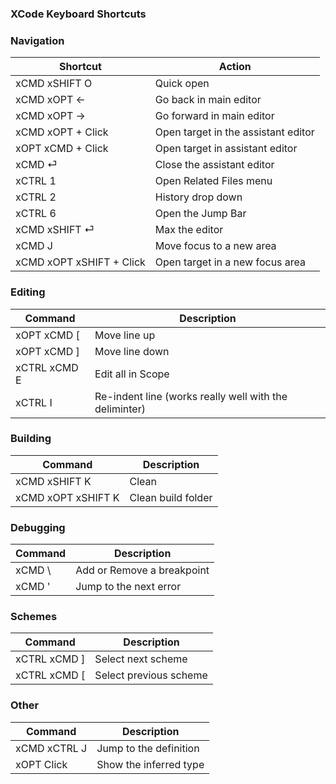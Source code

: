 ### XCode Keyboard Shortcuts

<!-- 
### Moving around
(← moves in the opposite direction. Use xSHIFT to hightlight)

| Command | Description| 
| -- | -- |
| xOPT → |Next word|
| xCTRL → |Next subword |
| xCMD → |End of line| 

-->

### Navigation
| Shortcut | Action |
| --|--|
| xCMD xSHIFT O | Quick open |
| xCMD xOPT ← | Go back in main editor |
| xCMD xOPT → | Go forward in main editor|
| xCMD xOPT + Click | Open target in the assistant editor |
| xOPT xCMD + Click | Open target in assistant editor|
| xCMD ⏎| Close the assistant editor|
| xCTRL 1 | Open Related Files menu|
| xCTRL 2 | History drop down |
| xCTRL 6 | Open the Jump Bar|
| xCMD xSHIFT ⏎ | Max the editor|
| xCMD J | Move focus to a new area |
| xCMD xOPT xSHIFT + Click | Open target in a new focus area |

### Editing
|Command|Description|
|--|--|
| xOPT xCMD [ | Move line up|
| xOPT xCMD ] | Move line down|
| xCTRL xCMD E | Edit all in Scope|
| xCTRL I | Re-indent line (works really well with the deliminter) |

### Building
| Command | Description |
|--|--|
| xCMD xSHIFT K | Clean |
| xCMD xOPT xSHIFT K | Clean build folder |

### Debugging

|Command|Description|
|--|--|
|xCMD \ | Add or Remove a breakpoint|
| xCMD ' | Jump to the next error|

### Schemes
| Command|Description |
| --|-- |
| xCTRL xCMD ] | Select next scheme |
| xCTRL xCMD [ | Select previous scheme |

### Other
| Command|Description |
| --|-- |
| xCMD xCTRL J | Jump to the definition |
| xOPT Click | Show the inferred type  |

<!-- 
| xCMD xOPT < | Move content from the assistant editor to the main |
| xOPT S| Behaviors|
| xOPT xSHIFT ⏎ |  |

 -->
